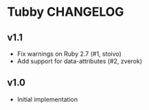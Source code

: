 # Tubby CHANGELOG

## v1.1

- Fix warnings on Ruby 2.7 (#1, stoivo)
- Add support for data-attributes (#2, zverok)

## v1.0

- Initial implementation

